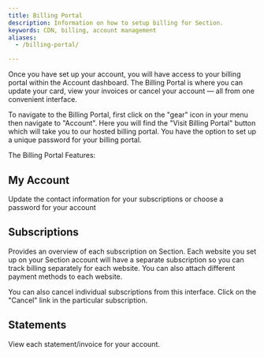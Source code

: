 ```yaml
---
title: Billing Portal
description: Information on how to setup billing for Section.
keywords: CDN, billing, account management
aliases:
  - /billing-portal/

---
```


Once you have set up your account, you will have access to your billing portal within the Account dashboard.
The Billing Portal is where you can update your card, view your invoices or cancel your account — all from one convenient interface.

To navigate to the Billing Portal, first click on the "gear" icon in your menu then navigate to "Account".  Here you will find the "Visit Billing Portal" button which will take you to our hosted billing portal.  You have the option to set up a unique password for your billing portal.

The Billing Portal Features:

## My Account

Update the contact information for your subscriptions or choose a password for your account

## Subscriptions

Provides an overview of each subscription on Section.  Each website you set up on your Section account will have a separate subscription so you can track billing separately for each website.  You can also attach different payment methods to each website.

You can also cancel individual subscriptions from this interface.  Click on the "Cancel" link in the particular subscription.

## Statements

View each statement/invoice for your account.
